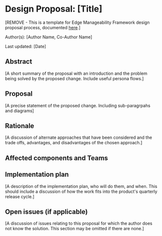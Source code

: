 # Design Proposal: [Title]

[REMOVE - This is a template for Edge Manageability Framework design proposal
process, documented [here](../README.md).]

Author(s): [Author Name, Co-Author Name]

Last updated: [Date]

## Abstract

[A short summary of the proposal with an introduction and the problem being
solved by the proposed change. Include useful persona flows.]

## Proposal

[A precise statement of the proposed change. Including sub-paragrpahs
and diagrams]

## Rationale

[A discussion of alternate approaches that have been considered and the trade
offs, advantages, and disadvantages of the chosen approach.]

## Affected components and Teams

## Implementation plan

[A description of the implementation plan, who will do them, and when.
This should include a discussion of how the work fits into the product's
quarterly release cycle.]

## Open issues (if applicable)

[A discussion of issues relating to this proposal for which the author does not
know the solution. This section may be omitted if there are none.]
